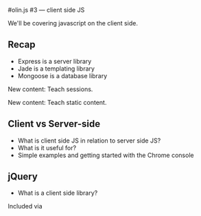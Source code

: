 #olin.js #3 — client side JS

We'll be covering javascript on the client side.

## Recap

* Express is a server library
* Jade is a templating library
* Mongoose is a database library

New content: Teach sessions.

New content: Teach static content.

## Client vs Server-side

* What is client side JS in relation to server side JS?
* What is it useful for?
* Simple examples and getting started with the Chrome console

## jQuery

* What is a client side library?

Included via <script> tags.

* introduce jQuery. Why do we use it?

Makes editing HTML easy

* What does $() do?

Selects tags, like CSS selects tags

* Do some DOM manipulations.

Oh look you can make colors change and change text and create cat images

* Show some jQuery libraries.

EW no

## AJAX

* What's AJAX?

Communication between the client and the server-side using HTTP requests.

* Why is it useful? Give some examples

Communicating a list

* Run through $.get, $.post, and $.ajax

* Simple "TODO" list app
